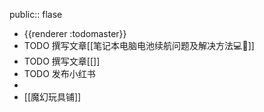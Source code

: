 public:: flase

- {{renderer :todomaster}}
- TODO 撰写文章[[笔记本电脑电池续航问题及解决方法💻🔋]]
- TODO 撰写文章[[]]
- TODO 发布小红书
-
- [[魔幻玩具铺]]